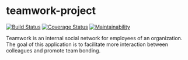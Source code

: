 # teamwork-project

[![Build Status](https://travis-ci.org/alexzender45/teamwork-project.svg?branch=develop)](https://travis-ci.org/alexzender45/teamwork-project) [![Coverage Status](https://coveralls.io/repos/github/alexzender45/teamwork-project/badge.svg?branch=develop)](https://coveralls.io/github/alexzender45/teamwork-project) [![Maintainability](https://api.codeclimate.com/v1/badges/ff82405a37860aba62b6/maintainability)](https://codeclimate.com/github/alexzender45/teamwork-project/maintainability)

Teamwork is an internal social network for employees of an organization. The goal of this application is to facilitate more interaction between colleagues and promote team bonding.
